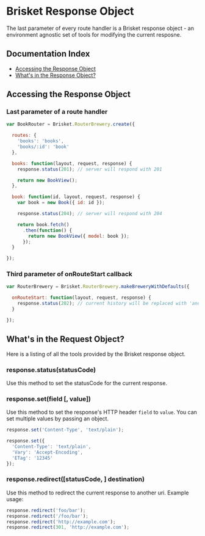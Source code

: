 Brisket Response Object
======================

The last parameter of every route handler is a Brisket response object - an environment agnostic set of tools for modifying the current resposne.

## Documentation Index

* [Accessing the Response Object](#accessing-the-response-object)
* [What's in the Response Object?](#whats-in-the-response-object)

## Accessing the Response Object

### Last parameter of a route handler

```js
var BookRouter = Brisket.RouterBrewery.create({

  routes: {
    'books': 'books',
    'books/:id': 'book'
  },

  books: function(layout, request, response) {
    response.status(201); // server will respond with 201

    return new BookView();
  },

  book: function(id, layout, request, response) {
    var book = new Book({ id: id });

    response.status(204); // server will respond with 204

    return book.fetch()
      .then(function() {
        return new BookView({ model: book });
      });
  }

});
```

### Third parameter of onRouteStart callback

```js
var RouterBrewery = Brisket.RouterBrewery.makeBreweryWithDefaults({

  onRouteStart: function(layout, request, response) {
    response.status(202); // current history will be replaced with 'another/route'
  }

});
```


## What's in the Request Object?
Here is a listing of all the tools provided by the Brisket response object.

### response.status(statusCode)
Use this method to set the statusCode for the current response.

### response.set(field [, value])
Use this method to set the response's HTTP header `field` to `value`. You can set multiple values by passing an object.

```js
response.set('Content-Type', 'text/plain');

response.set({
  'Content-Type': 'text/plain',
  'Vary': 'Accept-Encoding',
  'ETag': '12345'
});
```

### response.redirect([statusCode, ] destination)
Use this method to redirect the current response to another uri. Example usage:

```js
response.redirect('foo/bar');
response.redirect('/foo/bar');
response.redirect('http://example.com');
response.redirect(301, 'http://example.com');
```
